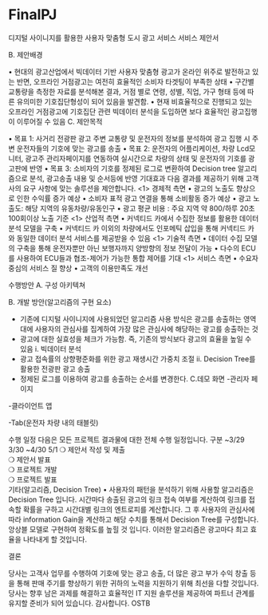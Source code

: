# FinalPJ

디지털 사이니지를 활용한 사용자 맞춤형 도시 광고 서비스
서비스 제안서


B.	제안배경 
 
•	현대의 광고산업에서 빅데이터 기반 사용자 맞춤형 광고가 온라인 위주로 발전하고 있는 반면, 오프라인 거점광고는 여전히 효율적인 소비자 타겟팅이 부족한 상태
•	구간별 교통량을 측정한 자료를 분석해본 결과, 거점 별로 연령, 성별, 직업, 가구 형태 등에 따른 유의미한 기호집단형성이 되어 있음을 발견함.
•	현재 비효율적으로 진행되고 있는 오프라인 거점광고에 기호집단 관련 빅데이터 분석을 도입하면 보다 효율적인 광고집행이 이루어질 수 있음
C.	제안목적
 
•	목표 1: 사거리 전광판 광고 주변 교통량 및 운전자의 정보를 분석하여 광고 집행 시 주변 운전자들의 기호에 맞는 광고를 송출
•	목표 2: 운전자의 어플리케이션, 차량 Lcd모니터, 광고주 관리자페이지를 연동하여 실시간으로 차량의 상태 및 운전자의 기호를 광고판에 반영
•	목표 3: 소비자의 기호를 정제된 로그로 변환하여 Decision tree 알고리즘으로 분석, 광고송출 내용 및 순서등에 반영
기대효과
다음 결과를 제공하기 위해 고객사의 요구 사항에 맞는 솔루션을 제안합니다.
<1> 경제적 측면
•	광고의 노출도 향상으로 인한 수익률 증가 예상
•	소비자 표적 광고 연결을 통해 소비활동 증가 예상
•	광고 노출도: 해당 지역의 유동차량/유동인구 
•	광고 평균 비용 : 주요 지역 약 800/하루 20초 100회이상 노출 기준
<1> 산업적 측면
•	커넥티드 카에서 수집한 정보를 활용한 데이터 분석 모델을 구축 
•	커넥티드 카 이외의 차량에서도 인포메틱 삽입을 통해 커넥티드 카와 동일한 데이터 분석 서비스를 제공받을 수 있음 
<1> 기술적 측면
•	데이터 수집 모델의 구축을 통해 운전자뿐만 아닌 보행자까지 양방향의 정보 전달이 가능 
•	다수의 ECU를 사용하여 ECU들과 협조-제어가 가능한 통합 제어를 기대
<1> 서비스 측면
•	수요자 중심의 서비스 질 향상 
•	고객의 이용만족도 개선 

수행방안
A. 구성 아키텍쳐

B. 개발 방안(알고리즘의 구현 요소)
- 기존에 디지털 사이니지에 사용되었던 알고리즘 사용 방식은 광고를 송출하는 영역대에 사용자의 관심사를 집계하여 가장 많은 관심사에 해당하는 광고를 송출하는 것 
- 광고에 대한 실효성을 체크가 가능함. 즉, 기존의 방식보다 광고의 효율을 높일 수 있음
i. 빅데이터 분석
- 광고 접속률의 상향평준화를 위한 광고 재생시간 가중치 조절
ii. Decision Tree를 활용한 전광판 광고 송출
- 정제된 로그를 이용하여 광고를 송출하는 순서를 변경한다.
C.데모 화면
-관리자 페이지
 
 
 
 
 
-클라이언트 앱
 

 

-Tab(운전자 차량 내의 태블릿)
 
 
 
 
수행 일정
다음은 모든 프로젝트 결과물에 대한 전체 수행 일정입니다.
구분	~3/29	3/30	~4/30	5/1
❍ 제안서 작성 및 제출				
❍ 제안서 발표				
❍ 프로젝트 개발				
❍ 프로젝트 발표				
기타(알고리즘, Decision Tree)
•	사용자의 패턴을 분석하기 위해 사용할 알고리즘은 Decision Tree 입니다. 시간마다 송출된 광고의 링크 접속 여부를 계산하여 링크를 접속할 확률을 구하고 시간대별 링크의 엔트로피를 계산합니다. 그 후 사용자의 관심사에 따라 information Gain을 계산하고 해당 수치를 통해서 Decision Tree를 구성합니다. 앙상블 모델로 구현하여 정확도를 높힐 것 입니다. 이러한 알고리즘은 광고마다 최고 효율을 나타내게 할 것입니다.

 

결론
 
당사는 고객사 업무를 수행하여 기호에 맞는 광고 송출, 더 많은 광고 부가 수익 창출 등을 통해 판매 주기를 향상하기 위한 귀하의 노력을 지원하기 위해 최선을 다할 것입니다. 당사는 향후 남은 과제를 해결하고 효율적인 IT 지원 솔루션을 제공하여 파트너 관계를 유지할 준비가 되어 있습니다. 
감사합니다.
OSTB

